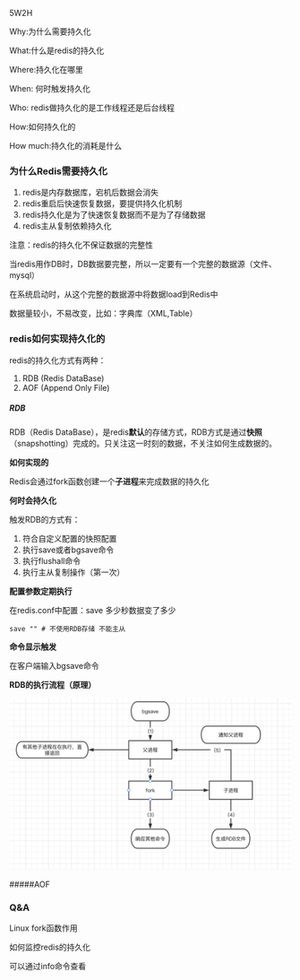 5W2H

Why:为什么需要持久化

What:什么是redis的持久化

Where:持久化在哪里

When: 何时触发持久化

Who: redis做持久化的是工作线程还是后台线程

How:如何持久化的

How much:持久化的消耗是什么





### 为什么Redis需要持久化

1. redis是内存数据库，宕机后数据会消失
2. redis重启后快速恢复数据，要提供持久化机制
3. redis持久化是为了快速恢复数据而不是为了存储数据
4. redis主从复制依赖持久化



注意：redis的持久化不保证数据的完整性

当redis用作DB时，DB数据要完整，所以一定要有一个完整的数据源（文件、mysql）

在系统启动时，从这个完整的数据源中将数据load到Redis中

数据量较小，不易改变，比如：字典库（XML,Table）





### redis如何实现持久化的

redis的持久化方式有两种：

1. RDB (Redis DataBase)
2. AOF (Append Only File)



##### RDB

RDB（Redis DataBase），是redis**默认**的存储方式，RDB方式是通过**快照**（snapshotting）完成的。只关注这一时刻的数据，不关注如何生成数据的。



**如何实现的**

Redis会通过fork函数创建一个**子进程**来完成数据的持久化





**何时会持久化**

触发RDB的方式有：

1. 符合自定义配置的快照配置
2. 执行save或者bgsave命令
3. 执行flushall命令
4. 执行主从复制操作（第一次）



**配置参数定期执行**

在redis.conf中配置：save       多少秒数据变了多少

```shell
save "" # 不使用RDB存储 不能主从
```



**命令显示触发**

在客户端输入bgsave命令



**RDB的执行流程（原理）**

![image-20221011171540571](redis持久化.assets/image-20221011171540571.png)

#####AOF









### Q&A

Linux fork函数作用



如何监控redis的持久化

可以通过info命令查看